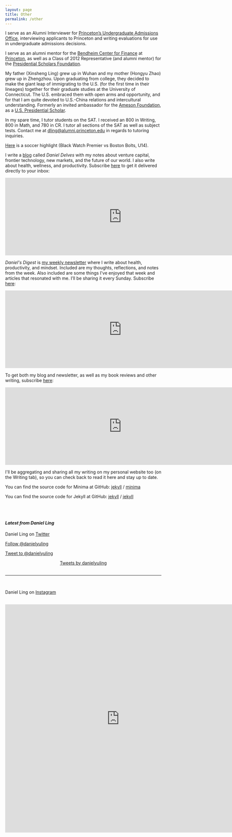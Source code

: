 ```yaml
---
layout: page
title: Other
permalink: /other
---
```


I serve as an Alumni Interviewer for [Princeton’s Undergraduate Admissions Office](https://admission.princeton.edu/), interviewing applicants to Princeton and writing evaluations for use in undergraduate admissions decisions.

I serve as an alumni mentor for the [Bendheim Center for Finance](https://en.wikipedia.org/wiki/Bendheim_Center_for_Finance) at [Princeton](https://en.wikipedia.org/wiki/Princeton_University), as well as a Class of 2012 Representative (and alumni mentor) for the [Presidential Scholars Foundation](https://www.presidentialscholars.org/).

My father (Xinsheng Ling) grew up in Wuhan and my mother (Hongyu Zhao) grew up in Zhengzhou. Upon graduating from college, they decided to make the giant leap of immigrating to the U.S. (for the first time in their lineages) together for their graduate studies at the University of Connecticut. The U.S. embraced them with open arms and opportunity, and for that I am quite devoted to U.S.-China relations and intercultural understanding. Formerly an invited ambassador for the [Ameson Foundation](https://en.wikipedia.org/wiki/Ameson_Education_and_Cultural_Exchange_Foundation), as a [U.S. Presidential Scholar](http://ameson.org/17-english/ameson-projects?start=9).

In my spare time, I tutor students on the SAT. I received an 800 in Writing, 800 in Math, and 780 in CR. I tutor all sections of the SAT as well as subject tests. Contact me at [dling@alumni.princeton.edu](mailto:dling@alumni.princeton.edu) in regards to tutoring inquiries.

[Here](https://www.youtube.com/watch?v=Rru3XR9G8xE) is a soccer highlight (Black Watch Premier vs Boston Bolts, U14).

I write a [blog](https://danieldelves.substack.com/) called *Daniel Delves* with my notes about venture capital, frontier technology, new markets, and the future of our world. I also write about health, wellness, and productivity. Subscribe [here](https://danieldelves.substack.com/welcome) to get it delivered directly to your inbox:

<iframe src="https://danieldelves.substack.com/embed" width="750" height="250" style="border:0px solid #EEE;" frameborder="0" scrolling="no"></iframe>

*Daniel's Digest* is [my weekly newsletter](https://danielsdigest.substack.com/) where I write about health, productivity, and mindset. Included are my thoughts, reflections, and notes from the week. Also included are some things I've enjoyed that week and articles that resonated with me. I’ll be sharing it every Sunday. Subscribe [here](https://danielsdigest.substack.com/welcome):

<iframe src="https://danielsdigest.substack.com/embed" width="750" height="250" style="border:0px solid #EEE;" frameborder="0" scrolling="no"></iframe>

To get both my blog and newsletter, as well as my book reviews and other writing, subscribe [here](https://danielling.substack.com/welcome):

<iframe src="https://danielling.substack.com/embed" width="750" height="250" style="border:0px solid #EEE;" frameborder="0" scrolling="no"></iframe>

I'll be aggregating and sharing all my writing on my personal website too (on the Writing tab), so you can check back to read it here and stay up to date.

You can find the source code for Minima at GitHub:
[jekyll][jekyll-organization] /
[minima](https://github.com/jekyll/minima)

You can find the source code for Jekyll at GitHub:
[jekyll][jekyll-organization] /
[jekyll](https://github.com/jekyll/jekyll)


[jekyll-organization]: https://github.com/jekyll

<br/><br/>

<!--- Social mirroring -->  
#### _Latest from Daniel Ling_

Daniel Ling on [Twitter](https://twitter.com/danielyuling)

<!--- Twitter follow button -->  
<a href="https://twitter.com/danielyuling?ref_src=twsrc%5Etfw" class="twitter-follow-button" data-size="large" data-show-count="false">Follow @danielyuling</a><script async src="https://platform.twitter.com/widgets.js" charset="utf-8"></script>

<!--- Twitter mention button -->
<a href="https://twitter.com/intent/tweet?screen_name=danielyuling&ref_src=twsrc%5Etfw" class="twitter-mention-button" data-size="large" data-text="Hi Daniel, " data-show-count="false">Tweet to @danielyuling</a><script async src="https://platform.twitter.com/widgets.js" charset="utf-8"></script>

<!--- Twitter timeline -->  
<div style="text-align: center;">
<a class="twitter-timeline" data-height="1000" href="https://twitter.com/danielyuling?ref_src=twsrc%5Etfw">Tweets by danielyuling</a> <script async src="https://platform.twitter.com/widgets.js" charset="utf-8"></script>
</div>

<br>

***

<br>

Daniel Ling on [Instagram](https://www.instagram.com/danielyling/)

<br>

<!-- Instagram timeline using SnapWidget -->
<iframe src="https://snapwidget.com/embed/860173" class="snapwidget-widget" allowtransparency="true" frameborder="0" scrolling="no" style="border:none; overflow:hidden;  width:735px; height:735px"></iframe>
